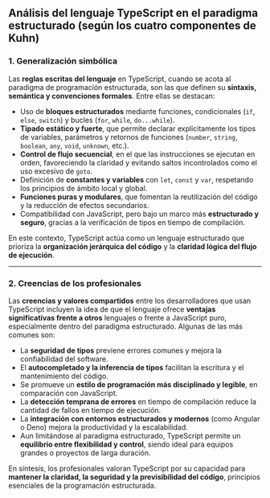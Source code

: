 ## Análisis del lenguaje TypeScript en el paradigma estructurado (según los cuatro componentes de Kuhn)

### 1. Generalización simbólica
Las **reglas escritas del lenguaje** en TypeScript, cuando se acota al paradigma de programación estructurada, son las que definen su **sintaxis, semántica y convenciones formales**. Entre ellas se destacan:
- Uso de **bloques estructurados** mediante funciones, condicionales (`if`, `else`, `switch`) y bucles (`for`, `while`, `do...while`).
- **Tipado estático y fuerte**, que permite declarar explícitamente los tipos de variables, parámetros y retornos de funciones (`number`, `string`, `boolean`, `any`, `void`, `unknown`, etc.).
- **Control de flujo secuencial**, en el que las instrucciones se ejecutan en orden, favoreciendo la claridad y evitando saltos incontrolados como el uso excesivo de `goto`.
- Definición de **constantes y variables** con `let`, `const` y `var`, respetando los principios de ámbito local y global.
- **Funciones puras y modulares**, que fomentan la reutilización del código y la reducción de efectos secundarios.
- Compatibilidad con JavaScript, pero bajo un marco más **estructurado y seguro**, gracias a la verificación de tipos en tiempo de compilación.

En este contexto, TypeScript actúa como un lenguaje estructurado que prioriza la **organización jerárquica del código** y la **claridad lógica del flujo de ejecución**.

---

### 2. Creencias de los profesionales
Las **creencias y valores compartidos** entre los desarrolladores que usan TypeScript incluyen la idea de que el lenguaje ofrece **ventajas significativas frente a otros** lenguajes o frente a JavaScript puro, especialmente dentro del paradigma estructurado. Algunas de las más comunes son:

- La **seguridad de tipos** previene errores comunes y mejora la confiabilidad del software.
- El **autocompletado y la inferencia de tipos** facilitan la escritura y el mantenimiento del código.
- Se promueve un **estilo de programación más disciplinado y legible**, en comparación con JavaScript.
- La **detección temprana de errores** en tiempo de compilación reduce la cantidad de fallos en tiempo de ejecución.
- La **integración con entornos estructurados y modernos** (como Angular o Deno) mejora la productividad y la escalabilidad.
- Aun limitándose al paradigma estructurado, TypeScript permite un **equilibrio entre flexibilidad y control**, siendo ideal para equipos grandes o proyectos de larga duración.

En síntesis, los profesionales valoran TypeScript por su capacidad para **mantener la claridad, la seguridad y la previsibilidad del código**, principios esenciales de la programación estructurada.
